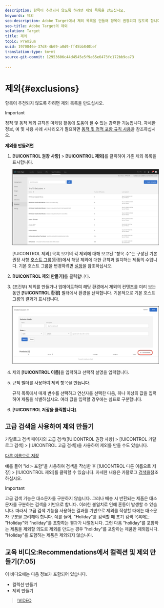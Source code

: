```yaml
---
description: 항목이 추천되지 않도록 하려면 제외 목록을 만드십시오.
keywords: 제외
seo-description: Adobe Target에서 제외 목록을 만들어 항목이 권장되지 않도록 합니다.
seo-title: Adobe Target의 제외
solution: Target
title: 제외
topic: Premium
uuid: 1970846e-37d8-4b69-a0d9-ff45bb840bef
translation-type: tm+mt
source-git-commit: 12953606c44d4545e5f9a65e6473fc172bb9ca73

---
```



# 제외{#exclusions}

항목이 추천되지 않도록 하려면 제외 목록을 만드십시오.

>[!IMPORTANT]
>
>정적 및 동적 제외 규칙은 마케팅 활동에 도움이 될 수 있는 강력한 기능입니다. 자세한 정보, 예 및 사용 사례 시나리오가 필요하면 [동적 및 정적 포함 규칙 사용](../../c-recommendations/c-algorithms/use-dynamic-and-static-inclusion-rules.md#concept_4CB5C0FA705D4E449BD0B37B3D987F9F)을 참조하십시오.

**제외를 만들려면**

1. **[!UICONTROL 권장 사항]** &gt; **[!UICONTROL 제외]**&#x200B;를 클릭하여 기존 제외 목록을 표시합니다.

   ![](assets/exclusions_list.png)

   [!UICONTROL 제외] 목록 보기의 각 제외에 대해 보고된 "항목 수"는 구성된 기본 권장 사항 [호스트 그룹](/help/administrating-target/hosts.md)(환경)에서 해당 제외에 대한 규칙과 일치하는 제품의 수입니다. 기본 호스트 그룹을 변경하려면 [설정](../../c-recommendations/plan-implement.md#concept_C1E1E2351413468692D6C21145EF0B84)을 참조하십시오.

1. **[!UICONTROL 제외 만들기]**&#x200B;를 클릭합니다.

1. (조건부) 제외를 만들거나 업데이트하여 해당 환경에서 제외의 컨텐츠를 미리 보는 동안 **[!UICONTROL 환경]** 필터에서 환경을 선택합니다. 기본적으로 기본 호스트 그룹의 결과가 표시됩니다.

   ![제외 만들기](/help/c-recommendations/c-products/assets/CreateExclusion.png)

1. 제외 **[!UICONTROL 이름]**&#x200B;을 입력하고 선택적 설명을 입력합니다.

1. 규칙 빌더를 사용하여 제외 항목을 만듭니다.

   규칙 목록에서 매개 변수를 선택하고 연산자를 선택한 다음, 하나 이상의 값을 입력하여 제품을 식별하십시오. 여러 값을 입력할 경우에는 쉼표로 구분합니다.

1. **[!UICONTROL 저장을 클릭합니다]**.

## 고급 검색을 사용하여 제외 만들기

카탈로그 검색 페이지의 고급 검색([!UICONTROL 권장 사항] &gt; [!UICONTROL 카탈로그 검색] &gt; [!UICONTROL 고급 검색])을 사용하여 제외를 만들 수도 있습니다. 

[다른 이름으로 저장](/help/c-recommendations/c-products/assets/save-as.png)

예를 들어 "id &gt; 포함"을 사용하여 검색을 작성한 후 [!UICONTROL 다른 이름으로 저장] &gt; [!UICONTROL 제외]를 클릭할 수 있습니다. 자세한 내용은 카탈로그 [검색을](/help/c-recommendations/c-products/catalog-search.md)참조하십시오.

>[!IMPORTANT]
>
>고급 검색 기능은 대소문자를 구분하지 않습니다. 그러나 배송 시 반환되는 제품은 대소문자를 구분하는 검색을 기반으로 합니다. 이러한 불일치로 인해 혼동이 발생할 수 있습니다. 따라서 고급 검색 기능을 사용하는 결과를 기반으로 제외를 작성할 때에는 대소문자 구분을 고려해야 합니다. 예를 들어, "Holiday"를 검색할 때 초기 검색 목록에는 "Holiday"와 "holiday"를 포함하는 결과가 나열됩니다. 그런 다음 "holiday"를 포함하는 제품을 제외할 의도로 제외를 만드는 경우 "holiday"를 포함하는 제품만 제외됩니다. "Holiday"를 포함하는 제품은 제외되지 않습니다.

## 교육 비디오:Recommendations에서 컬렉션 및 제외 만들기(7:05)

이 비디오에는 다음 정보가 포함되어 있습니다.

* 컬렉션 만들기
* 제외 만들기

>[!VIDEO](https://video.tv.adobe.com/v/27689?captions=kor)
